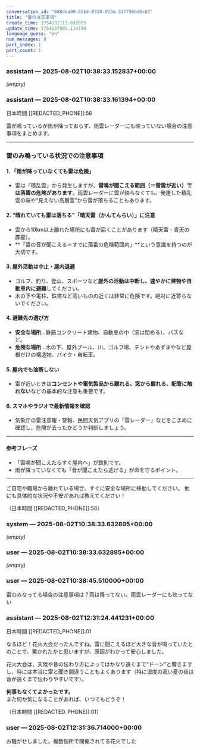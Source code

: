 ```yaml
---
conversation_id: "688dea90-85b4-8328-923a-337756bd6c02"
title: "雷の注意事項"
create_time: 1754131113.632895
update_time: 1754137905.114159
language_guess: "en"
num_messages: 8
part_index: 1
part_count: 1
---
```


### assistant — 2025-08-02T10:38:33.152837+00:00

_(empty)_

### assistant — 2025-08-02T10:38:33.161394+00:00

日本時間 [[REDACTED_PHONE]]:56

雷が鳴っているが雨が降っておらず、雨雲レーダーにも映っていない場合の注意事項をまとめます。

---

### 雷のみ鳴っている状況での注意事項

#### 1. **「雨が降っていなくても雷は危険」**
- 雷は「積乱雲」から発生しますが、**雷鳴が聞こえる範囲（＝雷雲が近い）では落雷の危険があります**。雨雲レーダーに雲が映らなくても、発達した積乱雲の端や“見えない高層雲”から雷が落ちることもあります。

#### 2. **“晴れていても雷は落ちる”「晴天雷（かんてんらい）」に注意**
- 雲から10km以上離れた場所にも雷が届くことがあります（晴天雷・青天の霹靂）。
- **「雷の音が聞こえる＝すでに落雷の危険範囲内」**という意識を持つのが大切です。

#### 3. **屋外活動は中止・屋内退避**
- ゴルフ、釣り、登山、スポーツなど**屋外の活動は中断し、速やかに建物や自動車内に避難**してください。
- 木の下や電柱、鉄塔など高いものの近くは非常に危険です。絶対に近寄らないでください。

#### 4. **避難先の選び方**
- **安全な場所**…鉄筋コンクリート建物、自動車の中（窓は閉める）、バスなど。
- **危険な場所**…木の下、屋外プール、川、ゴルフ場、テントやあずまやなど屋根だけの構造物、バイク・自転車。

#### 5. **屋内でも油断しない**
- 雷が近いときは**コンセントや電気製品から離れる、窓から離れる、配管に触れない**などの基本的な注意も重要です。

#### 6. **スマホやラジオで最新情報を確認**
- 気象庁の雷注意報・警報、民間天気アプリの「雷レーダー」などをこまめに確認し、危険が去ったかどうか判断しましょう。

---

#### 参考フレーズ  
- 「雷鳴が聞こえたらすぐ屋内へ」が鉄則です。
- 雨が降っていなくても「音が聞こえたら逃げる」が命を守るポイント。

---

ご自宅や職場から離れている場合、すぐに安全な場所に移動してください。
他にも具体的な状況や不安があれば教えてください！

（日本時間 [[REDACTED_PHONE]]:56）

### system — 2025-08-02T10:38:33.632895+00:00

_(empty)_

### user — 2025-08-02T10:38:33.632895+00:00

_(empty)_

### user — 2025-08-02T10:38:45.510000+00:00

雷のみなってる場合の注意事項は？雨は降ってない。雨雲レーダーにも映ってない

### assistant — 2025-08-02T12:31:24.441231+00:00

日本時間 [[REDACTED_PHONE]]:01

なるほど！花火大会だったんですね。雷に聞こえるほど大きな音が鳴っていたとのことで、驚かれたかと思いますが、原因がわかって安心しました。

花火大会は、天候や音の伝わり方によってはかなり遠くまで“ドーン”と響きますし、時には本当に雷と聞き間違うこともよくあります（特に湿度の高い夏の夜は音が遠くまで伝わりやすいです）。

**何事もなくてよかったです。**  
また何か気になることがあれば、いつでもどうぞ！

（日本時間 [[REDACTED_PHONE]]:01）

### user — 2025-08-02T12:31:36.714000+00:00

お騒がせしました。複数個所で開催されてる花火でした
